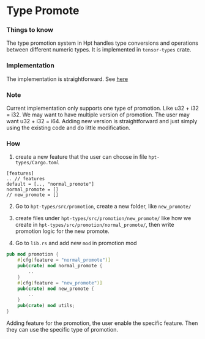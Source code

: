 # Type Promote

### Things to know

The type promotion system in Hpt handles type conversions and operations between different numeric types. It is implemented in `tensor-types` crate.

### Implementation

The implementation is straightforward. See [here](https://github.com/Jianqoq/Hpt/tree/main/hpt-types/src/promotion)

### Note

Current implementation only supports one type of promotion. Like u32 + i32 = i32. We may want to have multiple version of promotion. The user may want u32 + i32 = i64.
Adding new version is straightforward and just simply using the existing code and do little modification. 

### How
1. create a new feature that the user can choose in file `hpt-types/Cargo.toml`
```cargo
[features]
.. // features
default = [.., "normal_promote"]
normal_promote = []
// new_promote = []
```

2. Go to `hpt-types/src/promotion`, create a new folder, like `new_promote/`

3. create files under `hpt-types/src/promotion/new_promote/` like how we create in `hpt-types/src/promotion/normal_promote/`, then write promotion logic for the new promote.

4. Go to `lib.rs` and add new `mod` in promotion mod
```rust
pub mod promotion {
    #[cfg(feature = "normal_promote")]
    pub(crate) mod normal_promote {
        ..
    }
    #[cfg(feature = "new_promote")]
    pub(crate) mod new_promote {
        ..
    }
    pub(crate) mod utils;
}
```

Adding feature for the promotion, the user enable the specific feature. Then they can use the specific type of promotion.